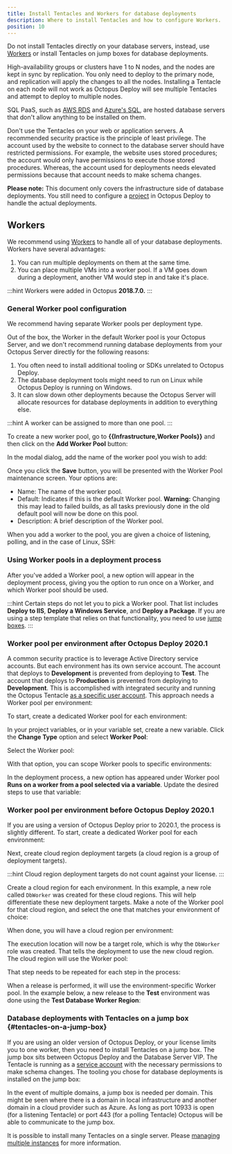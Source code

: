 ```yaml
---
title: Install Tentacles and Workers for database deployments
description: Where to install Tentacles and how to configure Workers.
position: 10
---
```


Do not install Tentacles directly on your database servers, instead, use [Workers](/docs/infrastructure/workers/index.md) or install Tentacles on jump boxes for database deployments.

High-availability groups or clusters have 1 to N nodes, and the nodes are kept in sync by replication.  You only need to deploy to the primary node, and replication will apply the changes to all the nodes.  Installing a Tentacle on each node will not work as Octopus Deploy will see multiple Tentacles and attempt to deploy to multiple nodes.

SQL PaaS, such as [AWS RDS](https://aws.amazon.com/rds/) and [Azure's SQL](https://azure.microsoft.com/en-us/services/sql-database/), are hosted database servers that don't allow anything to be installed on them.

Don't use the Tentacles on your web or application servers.  A recommended security practice is the principle of least privilege. The account used by the website to connect to the database server should have restricted permissions. For example, the website uses stored procedures; the account would only have permissions to execute those stored procedures. Whereas, the account used for deployments needs elevated permissions because that account needs to make schema changes.

**Please note:** This document only covers the infrastructure side of database deployments.  You still need to configure a [project](/docs/projects/index.md) in Octopus Deploy to handle the actual deployments.  

## Workers

We recommend using [Workers](/docs/infrastructure/workers/index.md) to handle all of your database deployments.  Workers have several advantages:

1. You can run multiple deployments on them at the same time.
2. You can place multiple VMs into a worker pool.  If a VM goes down during a deployment, another VM would step in and take it's place.


:::hint
Workers were added in Octopus **2018.7.0.**
:::

### General Worker pool configuration

We recommend having separate Worker pools per deployment type. 

Out of the box, the Worker in the default Worker pool is your Octopus Server, and we don't recommend running database deployments from your Octopus Server directly for the following reasons:

1. You often need to install additional tooling or SDKs unrelated to Octopus Deploy.
2. The database deployment tools might need to run on Linux while Octopus Deploy is running on Windows.
3. It can slow down other deployments because the Octopus Server will allocate resources for database deployments in addition to everything else.

:::hint
A worker can be assigned to more than one pool.
:::


To create a new worker pool, go to **{{Infrastructure,Worker Pools}}** and then click on the **Add Worker Pool** button:


In the modal dialog, add the name of the worker pool you wish to add:


Once you click the **Save** button, you will be presented with the Worker Pool maintenance screen.  Your options are:

- Name: The name of the worker pool.
- Default: Indicates if this is the default Worker pool.  **Warning:** Changing this may lead to failed builds, as all tasks previously done in the old default pool will now be done on this pool. 
- Description: A brief description of the Worker pool.


When you add a worker to the pool, you are given a choice of listening, polling, and in the case of Linux, SSH:


### Using Worker pools in a deployment process

After you've added a Worker pool, a new option will appear in the deployment process, giving you the option to run once on a Worker, and which Worker pool should be used.


:::hint
Certain steps do not let you to pick a Worker pool.  That list includes **Deploy to IIS**, **Deploy a Windows Service**, and **Deploy a Package**.  If you are using a step template that relies on that functionality, you need to use [jump boxes](#tentacles-on-a-jump-box).
:::

### Worker pool per environment after Octopus Deploy 2020.1

A common security practice is to leverage Active Directory service accounts.  But each environment has its own service account.  The account that deploys to **Development** is prevented from deploying to **Test**.  The account that deploys to **Production** is prevented from deploying to **Development**.  This is accomplished with integrated security and running the Octopus Tentacle [as a specific user account](/docs/infrastructure/deployment-targets/windows-targets/running-tentacle-under-a-specific-user-account.md).  This approach needs a Worker pool per environment:


To start, create a dedicated Worker pool for each environment:


In your project variables, or in your variable set, create a new variable.  Click the **Change Type** option and select **Worker Pool**:


Select the Worker pool:


With that option, you can scope Worker pools to specific environments:


In the deployment process, a new option has appeared under Worker pool **Runs on a worker from a pool selected via a variable**.  Update the desired steps to use that variable:


### Worker pool per environment before Octopus Deploy 2020.1

If you are using a version of Octopus Deploy prior to 2020.1, the process is slightly different. To start, create a dedicated Worker pool for each environment:


Next, create cloud region deployment targets (a cloud region is a group of deployment targets).

:::hint
Cloud region deployment targets do not count against your license.
:::

Create a cloud region for each environment.  In this example, a new role called `DbWorker` was created for these cloud regions. This will help differentiate these new deployment targets.  Make a note of the Worker pool for that cloud region, and select the one that matches your environment of choice:


When done, you will have a cloud region per environment:


The execution location will now be a target role, which is why the `DbWorker` role was created.  That tells the deployment to use the new cloud region.  The cloud region will use the Worker pool:


That step needs to be repeated for each step in the process:


When a release is performed, it will use the environment-specific Worker pool.  In the example below, a new release to the **Test** environment was done using the **Test Database Worker Region**:


### Database deployments with Tentacles on a jump box {#tentacles-on-a-jump-box}

If you are using an older version of Octopus Deploy, or your license limits you to one worker, then you need to install Tentacles on a jump box.  The jump box sits between Octopus Deploy and the Database Server VIP.  The Tentacle is running as a [service account](/docs/infrastructure/deployment-targets/windows-targets/running-tentacle-under-a-specific-user-account.md) with the necessary permissions to make schema changes.  The tooling you chose for database deployments is installed on the jump box:


In the event of multiple domains, a jump box is needed per domain.  This might be seen where there is a domain in local infrastructure and another domain in a cloud provider such as Azure. As long as port 10933 is open (for a listening Tentacle) or port 443 (for a polling Tentacle) Octopus will be able to communicate to the jump box.


It is possible to install many Tentacles on a single server.  Please [managing multiple instances](/docs/administration/managing-infrastructure/managing-multiple-instances.md) for more information.  